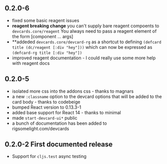 ## 0.2.0-6

* fixed some basic reagent issues
* **reagent breaking change** you can't supply bare reagent compoents to
  `devcards.core/reagent` You always need to pass a reagent element of
  the form [component ... args]
* **addeded `devcards.core/devcard-rg` as a shortcut to defining
  `(defcard title (dc/reagent [:div "hey"]))` which can now be
  expressed as `(defcard-rg title [:div "hey"])`
* improved reagent documentation - I could really use some more
  help with reagent docs

## 0.2.0-5

* isolated more css into the addons css - thanks to magnars
* a new `:classname` option to the devcard options that will be added
to the card body - thanks to codebeige
* bumped React version to 0.13.3-1
* added base support for React 14 - thanks to minimal
* made `start-devcard-ui*` public
* a bunch of documentation has been added to rigsomelight.com/devcards

## 0.2.0-2 First documented release

* Support for `cljs.test` async testing

